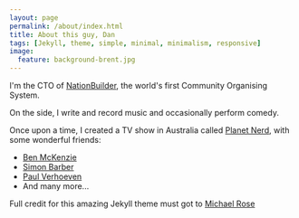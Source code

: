 ```yaml
---
layout: page
permalink: /about/index.html
title: About this guy, Dan
tags: [Jekyll, theme, simple, minimal, minimalism, responsive]
image:
  feature: background-brent.jpg
---
```


I'm the CTO of [NationBuilder](http://nationbuilder.com), the world's first Community Organising System.

On the side, I write and record music and occasionally perform comedy.

Once upon a time, I created a TV show in Australia called [Planet Nerd](http://en.wikipedia.org/wiki/Planet_Nerd), with some wonderful friends:

* [Ben McKenzie](http://labcoatman.com.au/)
* [Simon Barber](http://about.me/simonbarber)
* [Paul Verhoeven](http://en.wikipedia.org/wiki/Paul_Verhoeven_(Australia))
* And many more...

Full credit for this amazing Jekyll theme must got to [Michael Rose](http://mademistakes)

